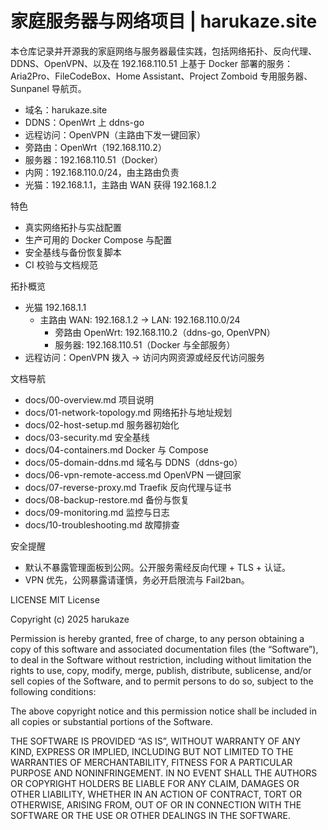 # 家庭服务器与网络项目 | harukaze.site

本仓库记录并开源我的家庭网络与服务器最佳实践，包括网络拓扑、反向代理、DDNS、OpenVPN、以及在 192.168.110.51 上基于 Docker 部署的服务：Aria2Pro、FileCodeBox、Home Assistant、Project Zomboid 专用服务器、Sunpanel 导航页。

- 域名：harukaze.site
- DDNS：OpenWrt 上 ddns-go
- 远程访问：OpenVPN（主路由下发一键回家）
- 旁路由：OpenWrt（192.168.110.2）
- 服务器：192.168.110.51（Docker）
- 内网：192.168.110.0/24，由主路由负责
- 光猫：192.168.1.1，主路由 WAN 获得 192.168.1.2

特色
- 真实网络拓扑与实战配置
- 生产可用的 Docker Compose 与配置
- 安全基线与备份恢复脚本
- CI 校验与文档规范

拓扑概览
- 光猫 192.168.1.1
  - 主路由 WAN: 192.168.1.2 -> LAN: 192.168.110.0/24
    - 旁路由 OpenWrt: 192.168.110.2（ddns-go, OpenVPN）
    - 服务器: 192.168.110.51（Docker 与全部服务）
- 远程访问：OpenVPN 拨入 -> 访问内网资源或经反代访问服务

文档导航
- docs/00-overview.md 项目说明
- docs/01-network-topology.md 网络拓扑与地址规划
- docs/02-host-setup.md 服务器初始化
- docs/03-security.md 安全基线
- docs/04-containers.md Docker 与 Compose
- docs/05-domain-ddns.md 域名与 DDNS（ddns-go）
- docs/06-vpn-remote-access.md OpenVPN 一键回家
- docs/07-reverse-proxy.md Traefik 反向代理与证书
- docs/08-backup-restore.md 备份与恢复
- docs/09-monitoring.md 监控与日志
- docs/10-troubleshooting.md 故障排查

安全提醒
- 默认不暴露管理面板到公网。公开服务需经反向代理 + TLS + 认证。
- VPN 优先，公网暴露请谨慎，务必开启限流与 Fail2ban。

LICENSE
MIT License

Copyright (c) 2025 harukaze

Permission is hereby granted, free of charge, to any person obtaining a copy of this software and associated documentation files (the “Software”), to deal in the Software without restriction, including without limitation the rights to use, copy, modify, merge, publish, distribute, sublicense, and/or sell copies of the Software, and to permit persons to do so, subject to the following conditions:

The above copyright notice and this permission notice shall be included in all copies or substantial portions of the Software.

THE SOFTWARE IS PROVIDED “AS IS”, WITHOUT WARRANTY OF ANY KIND, EXPRESS OR IMPLIED, INCLUDING BUT NOT LIMITED TO THE WARRANTIES OF MERCHANTABILITY, FITNESS FOR A PARTICULAR PURPOSE AND NONINFRINGEMENT. IN NO EVENT SHALL THE AUTHORS OR COPYRIGHT HOLDERS BE LIABLE FOR ANY CLAIM, DAMAGES OR OTHER LIABILITY, WHETHER IN AN ACTION OF CONTRACT, TORT OR OTHERWISE, ARISING FROM, OUT OF OR IN CONNECTION WITH THE SOFTWARE OR THE USE OR OTHER DEALINGS IN THE SOFTWARE.